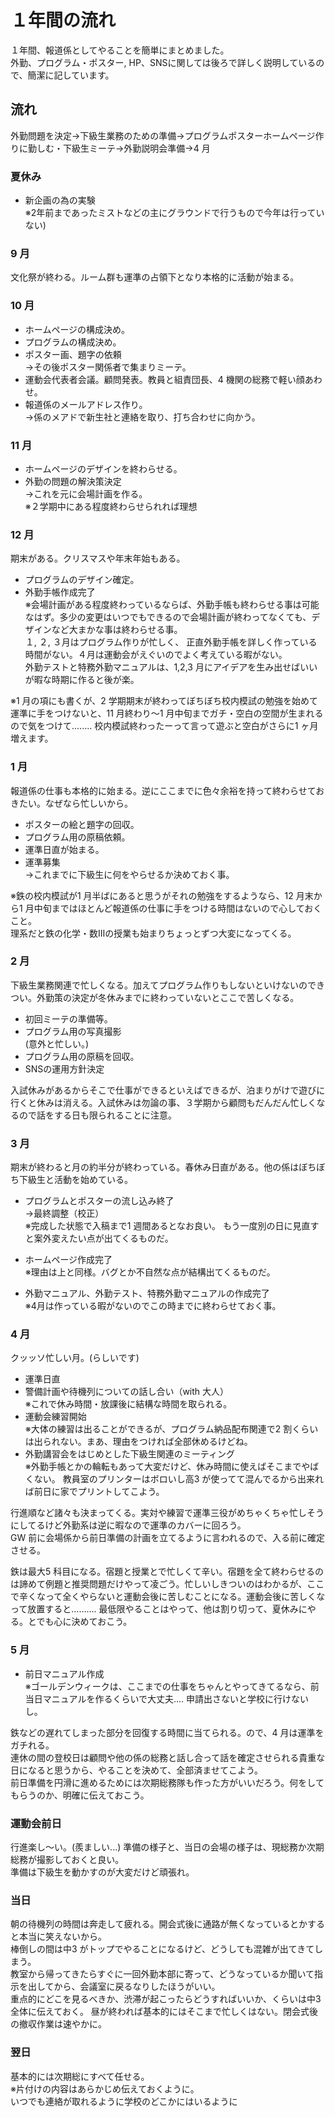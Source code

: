 # １年間の流れ
１年間、報道係としてやることを簡単にまとめました。  
外勤、プログラム・ポスター,
HP、SNSに関しては後ろで詳しく説明しているので、簡潔に記しています。

## 流れ  
外勤問題を決定→下級生業務のための準備→プログラムポスターホームページ作りに勤しむ・下級生ミーテ→外勤説明会準備→4 月


### 夏休み
* 新企画の為の実験  
※2年前まであったミストなどの主にグラウンドで行うもので今年は行っていない)

### 9 月
文化祭が終わる。ルーム群も運準の占領下となり本格的に活動が始まる。

### 10 月
* ホームページの構成決め。
* プログラムの構成決め。
* ポスター画、題字の依頼  
→その後ポスター関係者で集まりミーテ。
* 運動会代表者会議。顧問発表。教員と組責団長、4 機関の総務で軽い顔あわせ。
* 報道係のメールアドレス作り。  
→係のメアドで新生社と連絡を取り、打ち合わせに向かう。

### 11 月
* ホームページのデザインを終わらせる。
* 外勤の問題の解決策決定  
→これを元に会場計画を作る。  
※２学期中にある程度終わらせられれば理想  

### 12 月
期末がある。クリスマスや年末年始もある。
* プログラムのデザイン確定。
* 外勤手帳作成完了  
※会場計画がある程度終わっているならば、外勤手帳も終わらせる事は可能なはず。多少の変更はいつでもできるので会場計画が終わってなくても、デザインなど大まかな事は終わらせる事。  
１, ２, ３月はプログラム作りが忙しく、
正直外勤手帳を詳しく作っている時間がない。４月は運動会がえぐいのでよく考えている暇がない。  
外勤テストと特務外勤マニュアルは、1,2,3 月にアイデアを生み出せばいいが暇な時期に作ると後が楽。  

※1 月の項にも書くが、2 学期期末が終わってぼちぼち校内模試の勉強を始めて運準に手をつけないと、11 月終わり〜1 月中旬までガチ・空白の空間が生まれるので気をつけて........ 校内模試終わったーって言って遊ぶと空白がさらに1 ヶ月増えます。

### 1 月
報道係の仕事も本格的に始まる。逆にここまでに色々余裕を持って終わらせておきたい。なぜなら忙しいから。
* ポスターの絵と題字の回収。
* プログラム用の原稿依頼。
* 運準日直が始まる。
* 運準募集  
→これまでに下級生に何をやらせるか決めておく事。  

※鉄の校内模試が1 月半ばにあると思うがそれの勉強をするようなら、12 月末から1 月中旬まではほとんど報道係の仕事に手をつける時間はないので心しておくこと。  
理系だと鉄の化学・数Ⅲの授業も始まりちょっとずつ大変になってくる。

### 2 月
下級生業務関連で忙しくなる。加えてプログラム作りもしないといけないのできつい。外勤策の決定が冬休みまでに終わっていないとここで苦しくなる。

* 初回ミーテの準備等。
* プログラム用の写真撮影  
(意外と忙しい。)
* プログラム用の原稿を回収。
* SNSの運用方針決定

入試休みがあるからそこで仕事ができるといえばできるが、泊まりがけで遊びに行くと休みは消える。入試休みは勿論の事、３学期から顧問もだんだん忙しくなるので話をする日も限られることに注意。
### 3 月
期末が終わると月の約半分が終わっている。春休み日直がある。他の係はぼちぼち下級生と活動を始めている。
* プログラムとポスターの流し込み終了  
→最終調整（校正）  
※完成した状態で入稿まで1 週間あるとなお良い。  もう一度別の日に見直すと案外変えたい点が出てくるものだ。

* ホームページ作成完了  
※理由は上と同様。バグとか不自然な点が結構出てくるものだ。  
* 外勤マニュアル、外勤テスト、特務外勤マニュアルの作成完了  
※4月は作っている暇がないのでこの時までに終わらせておく事。

### 4 月
クッッソ忙しい月。(らしいです)  
* 運準日直
* 警備計画や待機列についての話し合い（with 大人）  
※これで休み時間・放課後に結構な時間を取られる。
* 運動会練習開始  
※大体の練習は出ることができるが、プログラム納品配布関連で2 割くらいは出られない。まあ、理由をつければ全部休めるけどね。
* 外勤講習会をはじめとした下級生関連のミーティング  
※外勤手帳とかの輪転もあって大変だけど、休み時間に使えばそこまでやばくない。
教員室のプリンターはボロいし高3 が使ってて混んでるから出来れば前日に家でプリントしてこよう。

行進順など諸々も決まってくる。実対や練習で運準三役がめちゃくちゃ忙しそうにしてるけど外勤系は逆に暇なので運準のカバーに回ろう。  
GW 前に会場係から前日準備の計画を立てるように言われるので、入る前に確定させる。  

鉄は最大5 科目になる。宿題と授業とで忙しくて辛い。宿題を全て終わらせるのは諦めて例題と推奨問題だけやって凌ごう。忙しいしきついのはわかるが、ここで辛くなって全くやらないと運動会後に苦しむことになる。運動会後に苦しくなって放置すると.......... 最低限やることはやって、他は割り切って、夏休みにやる。とでも心に決めておこう。

### 5 月
* 前日マニュアル作成  
※ゴールデンウィークは、ここまでの仕事をちゃんとやってきてるなら、前当日マニュアルを作るくらいで大丈夫.... 申請出さないと学校に行けないし。  

鉄などの遅れてしまった部分を回復する時間に当てられる。ので、4 月は運準をガチれる。  
連休の間の登校日は顧問や他の係の総務と話し合って話を確定させられる貴重な日になると思うから、やることを決めて、全部済ませてこよう。  
前日準備を円滑に進めるためには次期総務隊も作った方がいいだろう。何をしてもらうのか、明確に伝えておこう。

### 運動会前日  
行進楽し〜い。(羨ましい...)
準備の様子と、当日の会場の様子は、現総務か次期総務が撮影しておくと良い。  
準備は下級生を動かすのが大変だけど頑張れ。

### 当日
朝の待機列の時間は奔走して疲れる。開会式後に通路が無くなっているとかすると本当に笑えないから。  
棒倒しの間は中3 がトップでやることになるけど、どうしても混雑が出てきてしまう。  
教室から帰ってきたらすぐに一回外勤本部に寄って、どうなっているか聞いて指示を出してから、会議室に戻るなりしたほうがいい。   
重点的にどこを見るべきか、渋滞が起こったらどうすればいいか、くらいは中3 全体に伝えておく。
昼が終われば基本的にはそこまで忙しくはない。閉会式後の撤収作業は速やかに。

### 翌日
基本的には次期総にすべて任せる。  
※片付けの内容はあらかじめ伝えておくように。  
いつでも連絡が取れるように学校のどこかにはいるように
